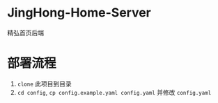 # JingHong-Home-Server
精弘首页后端

# 部署流程
1. `clone` 此项目到目录
2. `cd config`, `cp config.example.yaml config.yaml` 并修改 `config.yaml`
